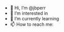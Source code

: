 - 👋 Hi, I’m @jbperr
- 👀 I’m interested in 
- 🌱 I’m currently learning 
- 📫 How to reach me: 

<!---
jbperr/jbperr is a ✨ special ✨ repository because its `README.md` (this file) appears on your GitHub profile.
You can click the Preview link to take a look at your changes.
--->
